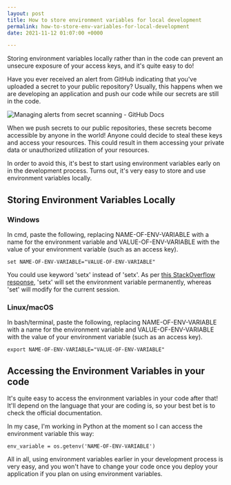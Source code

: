 ```yaml
---
layout: post
title: How to store environment variables for local development
permalink: how-to-store-env-variables-for-local-development
date: 2021-11-12 01:07:00 +0000

---
```

Storing environment variables locally rather than in the code can prevent an unsecure exposure of your access keys, and it's quite easy to do!

Have you ever received an alert from GitHub indicating that you've uploaded a secret to your public repository? Usually, this happens when we are developing an application and push our code while our secrets are still in the code.

![Managing alerts from secret scanning - GitHub Docs](https://docs.github.com/assets/images/help/repository/secret-scanning-resolve-alert-ghe.png "GitHub secret scanning warning")

When we push secrets to our public repositories, these secrets become accessible by anyone in the world! Anyone could decide to steal these keys and access your resources. This could result in them accessing your private data or unauthorized utilization of your resources.

In order to avoid this, it's best to start using environment variables early on in the development process. Turns out, it's very easy to store and use environment variables locally.

## Storing Environment Variables Locally

### Windows

In cmd, paste the following, replacing NAME-OF-ENV-VARIABLE with a name for the environment variable and VALUE-OF-ENV-VARIABLE with the value of your environment variable (such as an access key).

    set NAME-OF-ENV-VARIABLE="VALUE-OF-ENV-VARIABLE"

You could use keyword 'setx' instead of 'setx'. As per [this StackOverflow response](https://superuser.com/questions/916649/what-is-the-difference-between-setx-and-set-in-environment-variables-in-windows "What is the difference between SETX and SET in environment variables in Windows"), 'setx' will set the environment variable permanently, whereas 'set' will modify for the current session.

### Linux/macOS

In bash/terminal, paste the following, replacing NAME-OF-ENV-VARIABLE with a name for the environment variable and VALUE-OF-ENV-VARIABLE with the value of your environment variable (such as an access key).

    export NAME-OF-ENV-VARIABLE="VALUE-OF-ENV-VARIABLE"

## Accessing the Environment Variables in your code

It's quite easy to access the environment variables in your code after that! It'll depend on the language that your are coding is, so your best bet is to check the official documentation.

In my case, I'm working in Python at the moment so I can access the environment variable this way:

    env_variable = os.getenv('NAME-OF-ENV-VARIABLE')

All in all, using environment variables earlier in your development process is very easy, and you won't have to change your code once you deploy your application if you plan on using environment variables.